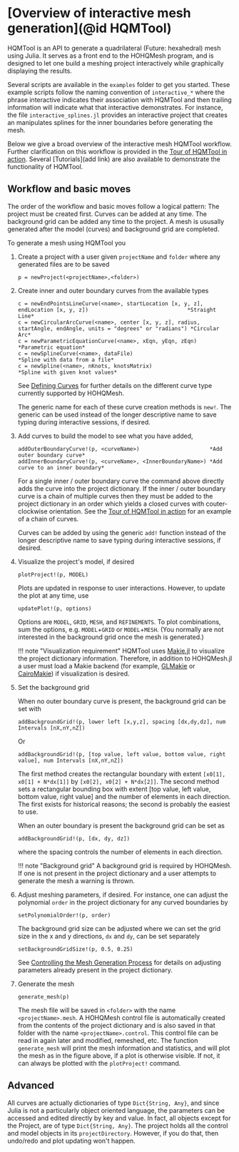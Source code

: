 # [Overview of interactive mesh generation](@id HQMTool)

HQMTool is an API to generate a quadrilateral (Future: hexahedral) mesh using Julia.
It serves as a front end to the HOHQMesh program, and is designed to let one build a
meshing project interactively while graphically displaying the results.

Several scripts are available in the `examples` folder
to get you started. These example scripts follow the naming convention of `interactive_*` where
the phrase interactive indicates their association with HQMTool and then trailing information
will indicate what that interactive demonstrates. For instance, the file `interactive_splines.jl`
provides an interactive project that creates an manipulates splines for the inner boundaries before
generating the mesh.

Below we give a broad overview of the interactive mesh HQMTool workflow. Further clarification on
this workflow is provided in the [Tour of HQMTool in action](@ref). Several [Tutorials](add link)
are also available to demonstrate the functionality of HQMTool.

## Workflow and basic moves

The order of the workflow and basic moves follow a logical pattern: The project must be created first.
Curves can be added at any time. The background grid can be added any time to the project.
A mesh is ususally generated after the model (curves) and background grid are completed.

To generate a mesh using HQMTool you

1. Create a project with a user given `projectName` and `folder` where any generated files are to be saved

   ```
   p = newProject(<projectName>,<folder>)
   ```

2. Create inner and outer boundary curves from the available types

   ```
   c = newEndPointsLineCurve(<name>, startLocation [x, y, z], endLocation [x, y, z])                               *Straight Line*
   c = newCircularArcCurve(<name>, center [x, y, z], radius, startAngle, endAngle, units = "degrees" or "radians") *Circular Arc*
   c = newParametricEquationCurve(<name>, xEqn, yEqn, zEqn)                                                        *Parametric equation*
   c = newSplineCurve(<name>, dataFile)                                                                            *Spline with data from a file*
   c = newSpline(<name>, nKnots, knotsMatrix)                                                                      *Spline with given knot values*
   ```

   See [Defining Curves](@ref) for further details on the different curve type currently supported by HOHQMesh.

   The generic name for each of these curve creation methods is `new!`. The generic can be used instead of the longer descriptive name to save typing during interactive sessions, if desired.

3. Add curves to build the model to see what you have added,

   ```
   addOuterBoundaryCurve!(p, <curveName>)                      *Add outer boundary curve*
   addInnerBoundaryCurve!(p, <curveName>, <InnerBoundaryName>) *Add curve to an inner boundary*
   ```

   For a single inner / outer boundary curve the command above directly adds the curve into the project dictionary. If the inner / outer boundary curve is a chain of multiple curves then they must be added to the project dictionary in an order which yields a closed curves with couter-clockwise orientation. See the [Tour of HQMTool in action](@ref) for an example of a chain of curves.

   Curves can be added by using the generic `add!` function instead of the longer descriptive name to save typing during interactive sessions, if desired.

4. Visualize the project's model, if desired

   ```
   plotProject!(p, MODEL)
   ```

   Plots are updated in response to user interactions. However, to update the plot at any time, use

   ```
   updatePlot!(p, options)
   ```

   Options are `MODEL`, `GRID`, `MESH`, and `REFINEMENTS`. To plot combinations, sum the options, e.g.
   `MODEL`+`GRID` or `MODEL`+`MESH`. (You normally are not interested in the background grid once
   the mesh is generated.)

   !!! note "Visualization requirement"
       HQMTool uses [Makie.jl](https://github.com/JuliaPlots/Makie.jl/) to visualize
       the project dictionary information. Therefore, in addition to HOHQMesh.jl a user must
       load a Makie backend (for example, [GLMakie](https://github.com/JuliaPlots/GLMakie.jl/) or
       [CairoMakie](https://github.com/JuliaPlots/CairoMakie.jl)) if visualization is desired.

5. Set the background grid

   When no outer boundary curve is present, the background grid can be set with

   ```
   addBackgroundGrid!(p, lower left [x,y,z], spacing [dx,dy,dz], num Intervals [nX,nY,nZ])
   ```

   Or

   ```
   addBackgroundGrid!(p, [top value, left value, bottom value, right value], num Intervals [nX,nY,nZ])
   ```

   The first method creates the rectangular boundary with extent `[x0[1], x0[1] + N*dx[1]]` by
   `[x0[2], x0[2] + N*dx[2]]`. The second method sets a rectangular bounding box with extent
   [top value, left value, bottom value, right value] and the number of elements in each direction.
   The first exists for historical reasons; the second is probably the easiest to use.

   When an outer boundary is present the background grid can be set as

   ```
   addBackgroundGrid!(p, [dx, dy, dz])
   ```

   where the spacing controls the number of elements in each direction.

   !!! note "Background grid"
       A background grid is required by HOHQMesh. If one is not present in the project dictionary
       and a user attempts to generate the mesh a warning is thrown.

6. Adjust meshing parameters, if desired. For instance, one can adjust the polynomial
   `order` in the project dictionary for any curved boundaries by

   ```
   setPolynomialOrder!(p, order)
   ```

   The background grid size can be adjusted where we can set the grid size in the x and y directions,
   `dx` and `dy`, can be set separately

   ```
   setBackgroundGridSize!(p, 0.5, 0.25)
   ```

   See [Controlling the Mesh Generation Process](@ref) for details on adjusting parameters already present
   in the project dictionary.

7. Generate the mesh

   ```
   generate_mesh(p)
   ```

   The mesh file will be saved in `<folder>` with the name `<projectName>.mesh`. A HOHQMesh control file
   is automatically created from the contents of the project dictionary and is also saved in that folder
   with the name `<projectName>.control`. This control file can be read in again later and modified,
   remeshed, etc. The function `generate_mesh` will print the mesh information and statistics, and will
   plot the mesh as in the figure above, if a plot is otherwise visible.
   If not, it can always be plotted with the `plotProject!` command.

## Advanced

All curves are actually dictionaries of type `Dict{String, Any}`, and since Julia is not a particularly object oriented language,
the parameters can be accessed and edited directly by key and value. In fact, all objects except for the Project,
are of type `Dict{String, Any}`. The project holds all the control and model objects in its `projectDirectory`.
However, if you do that, then undo/redo and plot updating won't happen.